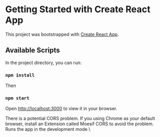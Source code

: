 # Getting Started with Create React App

This project was bootstrapped with [Create React App](https://github.com/facebook/create-react-app).

## Available Scripts

In the project directory, you can run:
### `npm install`

Then

### `npm start`

Open [http://localhost:3000](http://localhost:3000) to view it in your browser.


There is a potential CORS problem.
If you using Chrome as your default browser, install an Extension called Moesif CORS to avoid the problem.
Runs the app in the development mode.\

